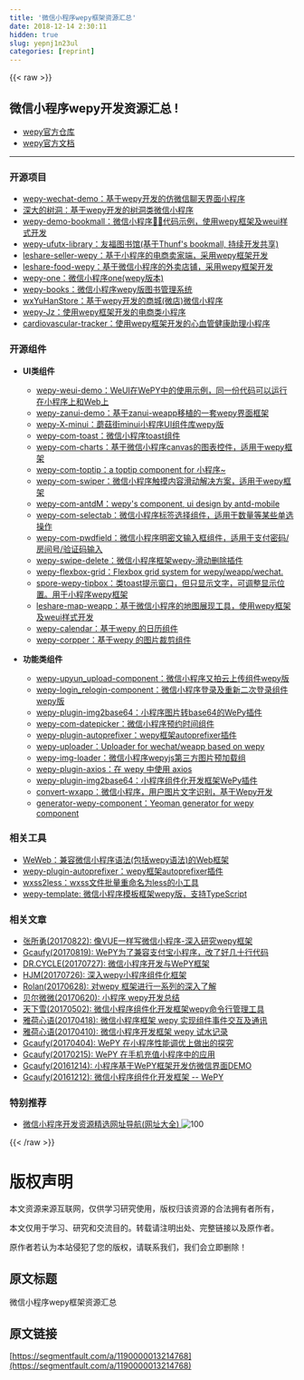 ```yaml
---
title: '微信小程序wepy框架资源汇总' 
date: 2018-12-14 2:30:11
hidden: true
slug: yepnj1n23ul
categories: [reprint]
---
```


{{< raw >}}

                    
<h2 id="articleHeader0">微信小程序wepy开发资源汇总 !</h2>
<ul>
<li><a href="https://github.com/Tencent/wepy" rel="nofollow noreferrer" target="_blank"> wepy官方仓库 </a></li>
<li><a href="https://tencent.github.io/wepy/document.html" rel="nofollow noreferrer" target="_blank"> wepy官方文档 </a></li>
</ul>
<hr>
<h3 id="articleHeader1">开源项目</h3>
<ul>
<li><a href="https://github.com/wepyjs/wepy-wechat-demo" rel="nofollow noreferrer" target="_blank">wepy-wechat-demo：基于wepy开发的仿微信聊天界面小程序</a></li>
<li><a href="https://github.com/jas0ncn/szushudong" rel="nofollow noreferrer" target="_blank">深大的树洞：基于wepy开发的树洞类微信小程序</a></li>
<li><a href="https://github.com/Thunf/wepy-demo-bookmall" rel="nofollow noreferrer" target="_blank">wepy-demo-bookmall：微信小程序🐼📖代码示例，使用wepy框架及weui样式开发</a></li>
<li><a href="https://github.com/glore/library" rel="nofollow noreferrer" target="_blank">wepy-ufutx-library：友福图书馆(基于Thunf's bookmall, 持续开发共享)</a></li>
<li><a href="https://github.com/coolhwm/leshare-seller-wepy" rel="nofollow noreferrer" target="_blank">leshare-seller-wepy：基于小程序的电商卖家端，采用wepy框架开发</a></li>
<li><a href="https://github.com/coolhwm/leshare-food-wepy" rel="nofollow noreferrer" target="_blank">leshare-food-wepy：基于微信小程序的外卖店铺，采用wepy框架开发</a></li>
<li><a href="https://github.com/huangang/wepy-one" rel="nofollow noreferrer" target="_blank">wepy-one：微信小程序one(wepy版本)</a></li>
<li><a href="https://github.com/KingJeason/wepy-books" rel="nofollow noreferrer" target="_blank">wepy-books：微信小程序wepy版图书管理系统</a></li>
<li><a href="https://github.com/dyq086/wxYuHanStore" rel="nofollow noreferrer" target="_blank">wxYuHanStore：基于wepy开发的商城(微店)微信小程序</a></li>
<li><a href="https://github.com/jielanglang/wepy-Jz" rel="nofollow noreferrer" target="_blank">wepy-Jz：使用wepy框架开发的电商类小程序</a></li>
<li><a href="https://github.com/hjkcai/cardiovascular-tracker" rel="nofollow noreferrer" target="_blank">cardiovascular-tracker：使用wepy框架开发的心血管健康助理小程序</a></li>
</ul>
<h3 id="articleHeader2">开源组件</h3>
<ul><li>
<p><strong>UI类组件</strong></p>
<ul>
<li><a href="https://github.com/wepyjs/wepy-weui-demo" rel="nofollow noreferrer" target="_blank"> wepy-weui-demo：WeUI在WePY中的使用示例，同一份代码可以运行在小程序上和Web上 </a></li>
<li><a href="https://github.com/brucx/wepy-zanui-demo" rel="nofollow noreferrer" target="_blank"> wepy-zanui-demo：基于zanui-weapp移植的一套wepy界面框架 </a></li>
<li><a href="https://github.com/jimmyrogue/wepy-X-minui" rel="nofollow noreferrer" target="_blank"> wepy-X-minui：蘑菇街minui小程序UI组件库wepy版 </a></li>
<li><a href="https://github.com/wepyjs/wepy-com-toast" rel="nofollow noreferrer" target="_blank"> wepy-com-toast：微信小程序toast组件 </a></li>
<li><a href="https://github.com/CalvinHong/wepy-com-charts" rel="nofollow noreferrer" target="_blank"> wepy-com-charts：基于微信小程序canvas的图表控件，适用于wepy框架 </a></li>
<li><a href="https://github.com/ochukai/wepy-com-toptip" rel="nofollow noreferrer" target="_blank"> wepy-com-toptip：a toptip component for 小程序~ </a></li>
<li><a href="https://github.com/dlhandsome/wepy-com-swiper" rel="nofollow noreferrer" target="_blank"> wepy-com-swiper：微信小程序触摸内容滑动解决方案，适用于wepy框架 </a></li>
<li><a href="https://github.com/XylitolLin/wepy-com-antdM" rel="nofollow noreferrer" target="_blank"> wepy-com-antdM：wepy's component, ui design by antd-mobile </a></li>
<li><a href="https://github.com/ColMugX/wepy-com-selectab" rel="nofollow noreferrer" target="_blank"> wepy-com-selectab：微信小程序标签选择组件，适用于数量等某些单选操作 </a></li>
<li><a href="https://github.com/ColMugX/wepy-com-pwdfield" rel="nofollow noreferrer" target="_blank"> wepy-com-pwdfield：微信小程序明密文输入框组件，适用于支付密码/房间号/验证码输入 </a></li>
<li><a href="https://github.com/GeoffZhu/wepy-swipe-delete" rel="nofollow noreferrer" target="_blank"> wepy-swipe-delete：微信小程序框架wepy-滑动删除插件 </a></li>
<li><a href="https://github.com/afeiship/wepy-flexbox-grid" rel="nofollow noreferrer" target="_blank"> wepy-flexbox-grid：Flexbox grid system for wepy/weapp/wechat. </a></li>
<li><a href="https://github.com/SporeUI/spore-wepy-tipbox" rel="nofollow noreferrer" target="_blank"> spore-wepy-tipbox：类toast提示窗口，但只显示文字，可调整显示位置。用于小程序wepy框架 </a></li>
<li><a href="https://github.com/coolhwm/leshare-map-weapp" rel="nofollow noreferrer" target="_blank"> leshare-map-weapp：基于微信小程序的地图展现工具，使用wepy框架及weui样式开发 </a></li>
<li><a href="https://github.com/callmesoul/wepy-calendar" rel="nofollow noreferrer" target="_blank"> wepy-calendar：基于wepy 的日历组件 </a></li>
<li><a href="https://github.com/callmesoul/wepy-corpper" rel="nofollow noreferrer" target="_blank"> wepy-corpper：基于wepy 的图片裁剪组件 </a></li>
</ul>
</li></ul>
<ul><li>
<p><strong>功能类组件</strong></p>
<ul>
<li><a href="https://github.com/aben1188/wepy-upyun_upload-component" rel="nofollow noreferrer" target="_blank"> wepy-upyun_upload-component：微信小程序又拍云上传组件wepy版 </a></li>
<li><a href="https://github.com/aben1188/wepy-login_relogin-component" rel="nofollow noreferrer" target="_blank"> wepy-login_relogin-component：微信小程序登录及重新二次登录组件wepy版  </a></li>
<li><a href="https://github.com/xwxtwd/wepy-plugin-img2base64" rel="nofollow noreferrer" target="_blank"> wepy-plugin-img2base64：小程序图片转base64的WePy插件 </a></li>
<li><a href="https://github.com/jasondu/wepy-com-datepicker" rel="nofollow noreferrer" target="_blank"> wepy-com-datepicker：微信小程序预约时间组件 </a></li>
<li><a href="https://github.com/li-xianfeng/wepy-plugin-autoprefixer" rel="nofollow noreferrer" target="_blank"> wepy-plugin-autoprefixer：wepy框架autoprefixer插件</a></li>
<li><a href="https://github.com/afeiship/wepy-uploader" rel="nofollow noreferrer" target="_blank"> wepy-uploader：Uploader for wechat/weapp based on wepy</a></li>
<li><a href="https://github.com/KennethMa/wepy-img-loader" rel="nofollow noreferrer" target="_blank"> wepy-img-loader：微信小程序wepyjs第三方图片预加载组</a></li>
<li><a href="https://github.com/hjkcai/wepy-plugin-axios" rel="nofollow noreferrer" target="_blank"> wepy-plugin-axios：在 wepy 中使用 axios</a></li>
<li><a href="https://github.com/xwxtwd/wepy-plugin-img2base64" rel="nofollow noreferrer" target="_blank"> wepy-plugin-img2base64：小程序组件化开发框架WePy插件</a></li>
<li><a href="https://github.com/SlowRookie/convert-wxapp" rel="nofollow noreferrer" target="_blank"> convert-wxapp：微信小程序，用户图片文字识别，基于Wepy开发 </a></li>
<li><a href="https://github.com/afeiship/generator-wepy-component" rel="nofollow noreferrer" target="_blank"> generator-wepy-component：Yeoman generator for wepy component </a></li>
</ul>
</li></ul>
<h3 id="articleHeader3">相关工具</h3>
<ul>
<li><a href="https://github.com/wdfe/weweb" rel="nofollow noreferrer" target="_blank">WeWeb：兼容微信小程序语法(包括wepy语法)的Web框架</a></li>
<li><a href="https://github.com/li-xianfeng/wepy-plugin-autoprefixer" rel="nofollow noreferrer" target="_blank">wepy-plugin-autoprefixer：wepy框架autoprefixer插件</a></li>
<li><a href="https://github.com/stiekel/wxss2less" rel="nofollow noreferrer" target="_blank">wxss2less：wxss文件批量重命名为less的小工具</a></li>
<li><a href="https://github.com/MMF-FE/wepy-template" rel="nofollow noreferrer" target="_blank">wepy-template: 微信小程序模板框架wepy版，支持TypeScript</a></li>
</ul>
<h3 id="articleHeader4">相关文章</h3>
<ul>
<li><a href="https://mp.weixin.qq.com/s/R2IlOzlA9Mb_XevDXAITdw" rel="nofollow noreferrer" target="_blank">张所勇(20170822): 像VUE一样写微信小程序-深入研究wepy框架</a></li>
<li><a href="https://mp.weixin.qq.com/s/8Lbxz1XgqM4pyfsxrvdPUQ" rel="nofollow noreferrer" target="_blank">Gcaufy(20170819): WePY为了兼容支付宝小程序，改了好几十行代码</a></li>
<li><a href="http://derien.me/archives/853" rel="nofollow noreferrer" target="_blank">DR.CYCLE(20170727): 微信小程序开发与WePY框架</a></li>
<li><a href="http://www.imhjm.com/article/5977ebab7dd03248a2e8d57f" rel="nofollow noreferrer" target="_blank">HJM(20170726): 深入wepy小程序组件化框架</a></li>
<li><a href="http://www.wxapp-union.com/article-2610-1.html" rel="nofollow noreferrer" target="_blank">Rolan(20170628): 对wepy 框架进行一系列的深入了解</a></li>
<li><a href="http://www.jianshu.com/p/85394851546b" rel="nofollow noreferrer" target="_blank">贝尔微微(20170620): 小程序 wepy开发总结</a></li>
<li><a href="http://www.wxapp-union.com/article-2134-1.html" rel="nofollow noreferrer" target="_blank">天下雪(20170502): 微信小程序组件化开发框架wepy命令行管理工具</a></li>
<li><a href="http://blog.he29.com/?p=897" rel="nofollow noreferrer" target="_blank">雅荷心语(20170418): 微信小程序框架 wepy 实现组件事件交互及通讯</a></li>
<li><a href="http://blog.he29.com/?p=885" rel="nofollow noreferrer" target="_blank">雅荷心语(20170410): 微信小程序开发框架 wepy 试水记录</a></li>
<li><a href="http://mp.weixin.qq.com/s/EvzQoSwWYUmShtI_MkrFuQ" rel="nofollow noreferrer" target="_blank">Gcaufy(20170404): WePY 在小程序性能调优上做出的探究</a></li>
<li><a href="http://mp.weixin.qq.com/s/E_cJHMz6viar05GdgtzwDQ" rel="nofollow noreferrer" target="_blank">Gcaufy(20170215): WePY 在手机充值小程序中的应用</a></li>
<li><a href="http://mp.weixin.qq.com/s/t-eM67g0eaoCwE14pqYwqQ" rel="nofollow noreferrer" target="_blank">Gcaufy(20161214): 小程序基于WePY框架开发仿微信界面DEMO</a></li>
<li><a href="http://mp.weixin.qq.com/s/4NtOfBmt4AGDWecHvxxybw" rel="nofollow noreferrer" target="_blank">Gcaufy(20161212): 微信小程序组件化开发框架 -- WePY</a></li>
</ul>
<h3 id="articleHeader5">特别推荐</h3>
<ul><li>
<a href="http://www.yimijili.com/xcxwzdh.html" rel="nofollow noreferrer" target="_blank"> 微信小程序开发资源精选网址导航(网址大全) </a> <img src="https://static.alili.techundefined" class="emoji" alt="100" title="100">
</li></ul>

                
{{< /raw >}}

# 版权声明
本文资源来源互联网，仅供学习研究使用，版权归该资源的合法拥有者所有，

本文仅用于学习、研究和交流目的。转载请注明出处、完整链接以及原作者。

原作者若认为本站侵犯了您的版权，请联系我们，我们会立即删除！

## 原文标题
微信小程序wepy框架资源汇总

## 原文链接
[https://segmentfault.com/a/1190000013214768](https://segmentfault.com/a/1190000013214768)

